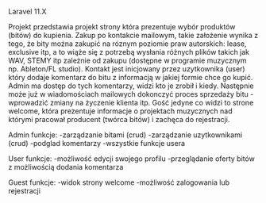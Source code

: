 Laravel 11.X 

Projekt przedstawia projekt strony która prezentuje wybór produktów (bitów) do kupienia. 
Zakup po kontakcie mailowym, takie założenie wynika z tego, że bity można zakupić na róznym poziomie praw autorskich: lease, exclusive itp, a to wiąże się z potrzebą wysłania różnych plików takich jak WAV, STEMY itp zależnie od zakupu (dostępne w programie muzycznym np. Ableton/FL studio). 
Kontakt jest inicjowany przez uzytkownika (user) który dodaje komentarz do bitu z informacją w jakiej formie chce go kupić. Admin ma dostęp do tych komentarzy, widzi kto je zrobił i kiedy. Następnie może już w wiadomościach mailowych dokonczyć proces sprzedaży bitu - wprowadzić zmiany na życzenie klienta itp. 
Gość jedyne co widzi to strone welcome, która prezentuje informacje o projektach muzycznych nad którymi pracował producent (twórca bitów) i zachęca do rejestracji.

Admin funkcje:
-zarządzanie bitami (crud)
-zarządzanie uzytkownikami (crud)
-podglad komentarzy
-wszystkie funkcje usera

User funkcje:
-możliwość edycji swojego profilu
-przeglądanie oferty bitów z możliwością dodania komentarza

Guest funkcje:
-widok strony welcome
-możliwość zalogowania lub rejestracji
